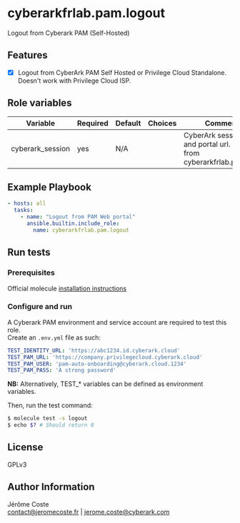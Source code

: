 # cyberarkfrlab.pam.logout

Logout from Cyberark PAM (Self-Hosted)

## Features
- [x] Logout from CyberArk PAM Self Hosted or Privilege Cloud Standalone. Doesn't work with Privilege Cloud ISP.

## Role variables

| Variable         | Required | Default | Choices | Comments                                                                     |
|------------------|----------|---------|---------|------------------------------------------------------------------------------|
| cyberark_session | yes      | N/A     |         | CyberArk session token and portal url. Obtained from cyberarkfrlab.pam.login |

## Example Playbook
```yaml
- hosts: all
  tasks:
    - name: "Logout from PAM Web portal"
      ansible.builtin.include_role:
        name: cyberarkfrlab.pam.logout
```

## Run tests

### Prerequisites

Official molecule [installation instructions](https://ansible.readthedocs.io/projects/molecule/installation/)

### Configure and run

A Cyberark PAM environment and service account are required to test this role. \
Create an `.env.yml` file as such:
```yaml
TEST_IDENTITY_URL: 'https://abc1234.id.cyberark.cloud'
TEST_PAM_URL: 'https://company.privilegecloud.cyberark.cloud'
TEST_PAM_USER: 'pam-auto-onboarding@cyberark.cloud.1234'
TEST_PAM_PASS: 'A strong password'
```

**NB:** Alternatively, TEST_* variables can be defined as environment variables.

Then, run the test command:
```bash
$ molecule test -s logout
$ echo $? # Should return 0
```

## License

GPLv3

## Author Information

Jérôme Coste   
contact@jeromecoste.fr | jerome.coste@cyberark.com
